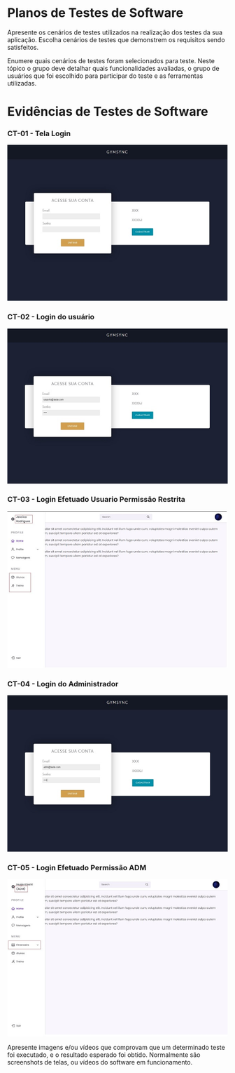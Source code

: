 # Planos de Testes de Software

Apresente os cenários de testes utilizados na realização dos testes da sua aplicação. Escolha cenários de testes que demonstrem os requisitos sendo satisfeitos.

Enumere quais cenários de testes foram selecionados para teste. Neste tópico o grupo deve detalhar quais funcionalidades avaliadas, o grupo de usuários que foi escolhido para participar do teste e as ferramentas utilizadas.
 
# Evidências de Testes de Software
### CT-01 - Tela Login
![Figura 1](img/RF_001_login.jpg)

### CT-02 - Login do usuário
![Figura 1](img/RF_001_login_usuario.JPG)

### CT-03 - Login Efetuado Usuario Permissão Restrita
![Figura 1](img/RF_001_dashboar_permissao_usuario.jpg)

### CT-04 - Login do Administrador
![Figura 1](img/RF_001_login_administrador.JPG)

### CT-05 - Login Efetuado Permissão ADM
![Figura 1](img/RF_001_dashboar_permissao_adm.jpg)




Apresente imagens e/ou vídeos que comprovam que um determinado teste foi executado, e o resultado esperado foi obtido. Normalmente são screenshots de telas, ou vídeos do software em funcionamento.
